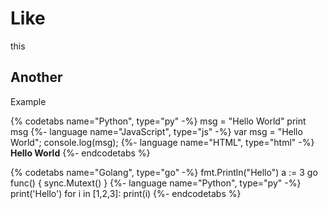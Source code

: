 # Like

this

## Another
Example

{% codetabs name="Python", type="py" -%}
msg = "Hello World"
print msg
{%- language name="JavaScript", type="js" -%}
var msg = "Hello World";
console.log(msg);
{%- language name="HTML", type="html" -%}
<b>Hello World</b>
{%- endcodetabs %}

{% codetabs name="Golang", type="go" -%}
fmt.Println("Hello")
a := 3
go func() {
	sync.Mutext()
}
{%- language name="Python", type="py" -%}
print('Hello')
for i in [1,2,3]:
	print(i)
{%- endcodetabs %}

